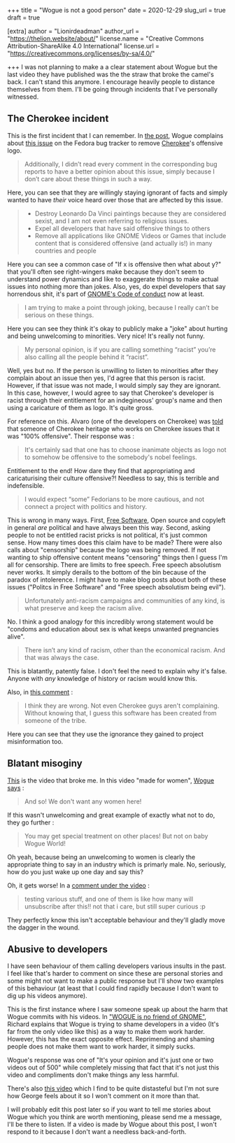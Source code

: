 +++
title = "Wogue is not a good person"
date = 2020-12-29
slug_url = true
draft = true

[extra]
author = "Lionirdeadman"
author_url = "https://thelion.website/about/"
license.name = "Creative Commons Attribution-ShareAlike 4.0 International"
license.url = "https://creativecommons.org/licenses/by-sa/4.0/"

+++
I was not planning to make a a clear statement about Wogue but the last video they have published was the the straw that broke the camel's back. I can't
stand this anymore. I encourage heavily people to distance themselves from them. I'll be going through incidents that I've personally witnessed.
<!-- more -->

## The Cherokee incident

This is the first incident that I can remember. In [the post](https://www.worldofgnome.org/whats-next-burning-leonardo-da-vinci-paintings/), Wogue complains about
[this issue](https://bugzilla.redhat.com/show_bug.cgi?id=681339) on the Fedora bug tracker to remove [Cherokee](https://cherokee-project.com/)'s offensive logo.

> Additionally, I didn’t read every comment in the corresponding bug reports to have a better opinion about this issue, simply because I don’t care about these things in such a way.

Here, you can see that they are willingly staying ignorant of facts and simply wanted to have *their* voice heard over those that are affected by this issue.
 
> - Destroy Leonardo Da Vinci paintings because they are considered sexist, and I am not even referring to religious issues.
> - Expel all developers that have said offensive things to others
> - Remove all applications like GNOME Videos or Games that include content that is considered offensive (and actually is!) in many countries and people

Here you can see a common case of "If x is offensive then what about y?" that you'll often see right-wingers make because they don't seem to understand
power dynamics and like to exaggerate things to make actual issues into nothing more than jokes. Also, yes, do expel developers that say horrendous shit, it's part
of [GNOME's Code of conduct](https://wiki.gnome.org/Foundation/CodeOfConduct) now at least.

> I am trying to make a point through joking, because I really can’t be serious on these things.

Here you can see they think it's okay to publicly make a "joke" about hurting and being unwelcoming to minorities. Very nice! It's really not funny.

> My personal opinion, is if you are calling something “racist” you’re also calling all the people behind it “racist”. 

Well, yes but no. If the person is unwilling to listen to minorities after they complain about an issue then yes, I'd agree that this person is racist. However,
if that issue was not made, I would simply say they are ignorant. In this case, however, I would agree to say that Cherokee's developer is racist through their entitlement
for an indegineous' group's name and then using a caricature of them as logo. It's quite gross.

For reference on this. Alvaro (one of the developers on Cherokee) was [told](https://bugzilla.redhat.com/show_bug.cgi?id=681339#c31) that someone of Cherokee heritage who works 
on Cherokee issues that it was "100% offensive". Their response was :

> It's certainly sad that one has to choose inanimate objects as logo not to somehow be offensive to the somebody's nobel feelings.

Entitlement to the end! How dare they find that appropriating and caricaturising their culture offensive?! Needless to say, this is terrible and indefensible.

> I would expect “some” Fedorians to be more cautious, and not connect a project with politics and history.

This is wrong in many ways. First, [Free Software](https://en.wikipedia.org/wiki/Free_software), Open source and copyleft in general *are* political and have always
been this way. Second, asking people to not be entitled racist pricks is not political, it's just common sense. How many times does this claim have to be made? 
There were also calls about "censorship" because the logo was being removed. If not wanting to ship offensive content means "censoring" things then I guess I'm all 
for censorship. There are limits to free speech. Free speech absolutism never works. It simply derails to the bottom of the bin because of the paradox of intolerence.
I might have to make blog posts about both of these issues ("Politcs in Free Software" and "Free speech absolutism being evil").

> Unfortunately anti-racism campaigns and communities of any kind, is what preserve and keep the racism alive.

No. I think a good analogy for this incredibly wrong statement would be "condoms and education about sex is what keeps unwanted pregnancies alive".

> There isn’t any kind of racism, other than the economical racism. And that was always the case.

This is blatantly, patently false. I don't feel the need to explain why it's false. Anyone with *any* knowledge of history or racism would know this.

Also, in [this comment](https://www.worldofgnome.org/whats-next-burning-leonardo-da-vinci-paintings/#comment-1285625432) :

> I think they are wrong. Not even Cherokee guys aren't complaining. Without knowing that, I guess this software has been created from someone of the tribe.

Here you can see that they use the ignorance they gained to project misinformation too.

## Blatant misoginy

[This](https://www.youtube.com/watch?v=gMlls1eUVGE) is the video that broke me. In this video "made for women", [Wogue says](https://imgur.com/a/FYKJ47l) :

> And so! We don't want any women here!

If this wasn't unwelcoming and great example of exactly what not to do, they go further :

> You may get special treatment on other places! But not on baby Wogue World!

Oh yeah, because being an unwelcoming to women is clearly the appropriate thing to say in an industry which is primarly male. No, seriously, how do you just wake
up one day and say this?

Oh, it gets worse! In a [comment under the video](https://www.youtube.com/watch?v=gMlls1eUVGE&lc=Ugw4C3Ssy_Uu5nj8E6p4AaABAg) :

> testing various stuff, and one of them is like how many will unsubscribe after this!! not that i care, but still super curious :p

They perfectly know this isn't acceptable behaviour and they'll gladly move the dagger in the wound.

## Abusive to developers

I have seen behaviour of them calling developers various insults in the past. I feel like that's harder to comment on since these are personal stories and
some might not want to make a public response but I'll show two examples of this behaviour (at least that I could find rapidly because I don't want to dig up his videos anymore).

This is the first instance where I saw someone speak up about the harm that Wogue commits with his videos. In ["WOGUE is no friend of GNOME"](https://blogs.gnome.org/hughsie/2019/06/09/wogue-is-no-friend-of-gnome/),
Richard explains that Wogue is trying to shame developers in a video (It's far from the only video like this) as a way to make them work harder. However, this
has the exact opposite effect. Reprimending and shaming people does not make them want to work harder, it simply sucks.

Wogue's response was one of "It's your opinion and it's just one or two videos out of 500" while completely missing that fact that it's not just this video
and compliments don't make things any less harmful.

There's also [this video](https://www.youtube.com/watch?v=gB0ESxIy5HU) which I find to be quite distasteful but I'm not sure how George feels about it so I
won't comment on it more than that.

I will probably edit this post later so if you want to tell me stories about Wogue which you think are worth mentioning, please send me a message, 
I'll be there to listen. If a video is made by Wogue about this post, I won't respond to it because I don't want a needless back-and-forth.

